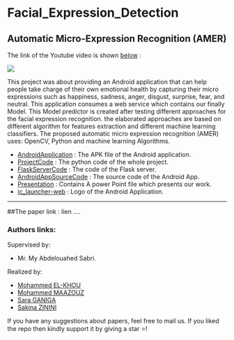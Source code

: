 # Facial_Expression_Detection

## Automatic Micro-Expression Recognition (AMER)

The link of the Youtube video is shown [below](https://www.youtube.com/watch?v=H0dOHoLU8cs) :

[![](https://i.ytimg.com/vi/H0dOHoLU8cs/hqdefault.jpg?sqp=-oaymwEZCNACELwBSFXyq4qpAwsIARUAAIhCGAFwAQ==&rs=AOn4CLDoskEmT091eSdOIOIiOMhUIWOCkg)](https://www.youtube.com/watch?v=H0dOHoLU8cs)

This project was about providing an Android application that can help people take charge of their own emotional health by capturing their micro expressions such as happiness, sadness, anger, disgust, surprise, fear, and neutral. This application consumes a web service which contains our finally Model. This Model predictor is created after testing different approaches for the facial expression recognition. the elaborated approaches are based on different algorithm for features extraction and different machine learning classifiers. 
The proposed automatic micro expression recognition (AMER) uses: OpenCV, Python and machine learning Algorithms.


- [AndroidApplication](AndroidApplication/) : The APK file of the Android application.
- [ProjectCode](ProjectCode/) : The python code of the whole project.
- [FlaskServerCode](FlaskServerCode/) : The code of the Flask server.
- [AndroidAppSourceCode](AndroidAppSourceCode/) : The source code of the Android App.
- [Presentation](Presentation/) : Contains A power Point file which presents our work.
- [ic_launcher-web](ic_launcher-web.png) : Logo of the Android Application.

***
##The paper link : lien ….
### Authors links:

Supervised by:
* Mr. My Abdelouahed Sabri.

Realized by:
* [Mohammed EL-KHOU](https://www.linkedin.com/in/m-elkhou/)
* [Mohammed MAAZOUZ](https://www.linkedin.com/in/mohammed-maazouz/)
* [Sara GANIGA](https://www.linkedin.com/in/sara-ganiga-905456184/)
* [Sakina ZININI](https://www.linkedin.com/in/sakina-zinini-9b0aa0172/)

If you have any suggestions about papers, feel free to mail us.
If you liked the repo then kindly support it by giving a star ⭐!
